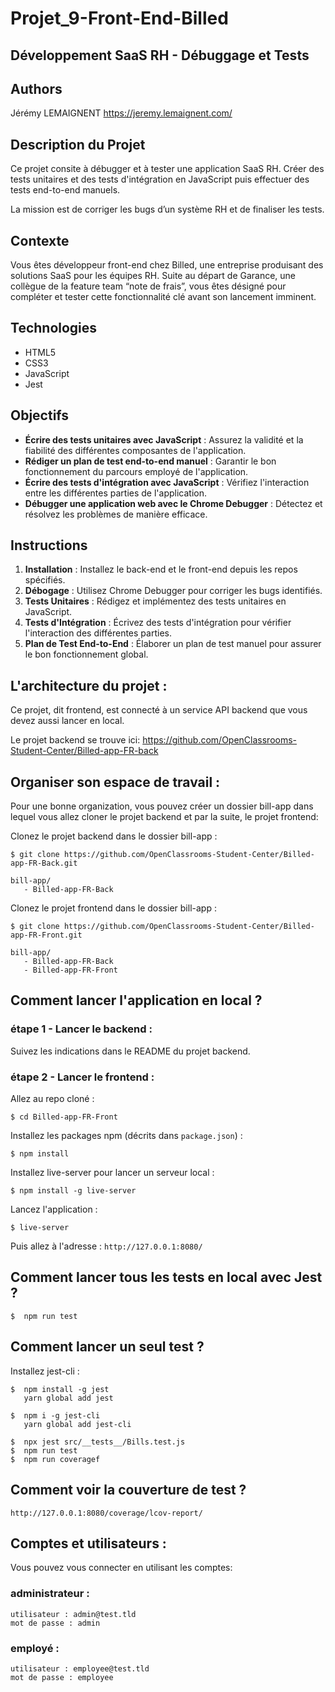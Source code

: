 # Projet_9-Front-End-Billed

## Développement SaaS RH - Débuggage et Tests

## Authors

Jérémy LEMAIGNENT
https://jeremy.lemaignent.com/

## Description du Projet

Ce projet consite à débugger et à tester une application SaaS RH. Créer des tests unitaires et des tests d'intégration en JavaScript puis effectuer des tests end-to-end manuels.

La mission est de corriger les bugs d’un système RH et de finaliser les tests.

## Contexte

Vous êtes développeur front-end chez Billed, une entreprise produisant des solutions SaaS pour les équipes RH. Suite au départ de Garance, une collègue de la feature team “note de frais”, vous êtes désigné pour compléter et tester cette fonctionnalité clé avant son lancement imminent.

## Technologies

-   HTML5
-   CSS3
-   JavaScript
-   Jest

## Objectifs

-   **Écrire des tests unitaires avec JavaScript** : Assurez la validité et la fiabilité des différentes composantes de l'application.
-   **Rédiger un plan de test end-to-end manuel** : Garantir le bon fonctionnement du parcours employé de l'application.
-   **Écrire des tests d'intégration avec JavaScript** : Vérifiez l'interaction entre les différentes parties de l'application.
-   **Débugger une application web avec le Chrome Debugger** : Détectez et résolvez les problèmes de manière efficace.

## Instructions

1. **Installation** : Installez le back-end et le front-end depuis les repos spécifiés.
2. **Débogage** : Utilisez Chrome Debugger pour corriger les bugs identifiés.
3. **Tests Unitaires** : Rédigez et implémentez des tests unitaires en JavaScript.
4. **Tests d'Intégration** : Écrivez des tests d'intégration pour vérifier l'interaction des différentes parties.
5. **Plan de Test End-to-End** : Élaborer un plan de test manuel pour assurer le bon fonctionnement global.

## L'architecture du projet :

Ce projet, dit frontend, est connecté à un service API backend que vous devez aussi lancer en local.

Le projet backend se trouve ici: https://github.com/OpenClassrooms-Student-Center/Billed-app-FR-back

## Organiser son espace de travail :

Pour une bonne organization, vous pouvez créer un dossier bill-app dans lequel vous allez cloner le projet backend et par la suite, le projet frontend:

Clonez le projet backend dans le dossier bill-app :

```
$ git clone https://github.com/OpenClassrooms-Student-Center/Billed-app-FR-Back.git
```

```
bill-app/
   - Billed-app-FR-Back
```

Clonez le projet frontend dans le dossier bill-app :

```
$ git clone https://github.com/OpenClassrooms-Student-Center/Billed-app-FR-Front.git
```

```
bill-app/
   - Billed-app-FR-Back
   - Billed-app-FR-Front
```

## Comment lancer l'application en local ?

### étape 1 - Lancer le backend :

Suivez les indications dans le README du projet backend.

### étape 2 - Lancer le frontend :

Allez au repo cloné :

```
$ cd Billed-app-FR-Front
```

Installez les packages npm (décrits dans `package.json`) :

```
$ npm install
```

Installez live-server pour lancer un serveur local :

```
$ npm install -g live-server
```

Lancez l'application :

```
$ live-server
```

Puis allez à l'adresse : `http://127.0.0.1:8080/`

## Comment lancer tous les tests en local avec Jest ?

```
$  npm run test
```

## Comment lancer un seul test ?

Installez jest-cli :

```
$  npm install -g jest
   yarn global add jest

$  npm i -g jest-cli
   yarn global add jest-cli

$  npx jest src/__tests__/Bills.test.js
$  npm run test
$  npm run coveragef

```

## Comment voir la couverture de test ?

`http://127.0.0.1:8080/coverage/lcov-report/`

## Comptes et utilisateurs :

Vous pouvez vous connecter en utilisant les comptes:

### administrateur :

```
utilisateur : admin@test.tld
mot de passe : admin
```

### employé :

```
utilisateur : employee@test.tld
mot de passe : employee
```
